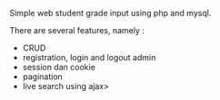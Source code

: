 Simple web student grade input using php and mysql.

There are several features, namely :
<ul>
<li>CRUD</li>
<li>registration, login and logout admin</li>
<li>session dan cookie</li>
<li>pagination</li>
<li>live search using ajax></li>
  </ul>
